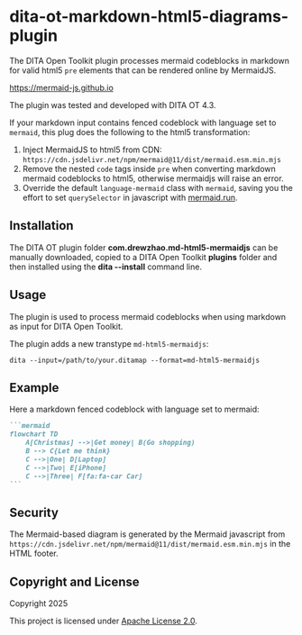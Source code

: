 # dita-ot-markdown-html5-diagrams-plugin

The DITA Open Toolkit plugin processes mermaid codeblocks in markdown for valid html5 `pre` elements that can be rendered online by MermaidJS.

https://mermaid-js.github.io

The plugin was tested and developed with DITA OT 4.3.

If your markdown input contains fenced codeblock with language set to `mermaid`, this plug does the following to the html5 transformation:

1. Inject MermaidJS to html5 from CDN: `https://cdn.jsdelivr.net/npm/mermaid@11/dist/mermaid.esm.min.mjs`
2. Remove the nested `code` tags inside `pre` when converting markdown mermaid codeblocks to html5, otherwise mermaidjs will raise an error.
3. Override the default `language-mermaid` class with `mermaid`, saving you the effort to set `querySelector` in javascript with [mermaid.run](https://mermaid.js.org/config/usage.html#using-mermaid-run).

## Installation

The DITA OT plugin folder **com.drewzhao.md-html5-mermaidjs** can be manually downloaded, copied to a DITA Open Toolkit **plugins** folder and then installed using the **dita --install** command line.

## Usage

The plugin is used to process mermaid codeblocks when using markdown as input for DITA Open Toolkit.

The plugin adds a new transtype `md-html5-mermaidjs`:

```shell
dita --input=/path/to/your.ditamap --format=md-html5-mermaidjs
```

## Example

Here a markdown fenced codeblock with language set to mermaid:

~~~~markdown
```mermaid
flowchart TD
    A[Christmas] -->|Get money| B(Go shopping)
    B --> C{Let me think}
    C -->|One| D[Laptop]
    C -->|Two| E[iPhone]
    C -->|Three| F[fa:fa-car Car]
```
~~~~

## Security

The Mermaid-based diagram is generated by the Mermaid javascript from `https://cdn.jsdelivr.net/npm/mermaid@11/dist/mermaid.esm.min.mjs` in the HTML footer.

  
Copyright and License
---------------------
Copyright 2025

This project is licensed under [Apache License 2.0](https://github.com/oxygenxml/dita-ot-diagrams-plugin/blob/master/LICENSE).
